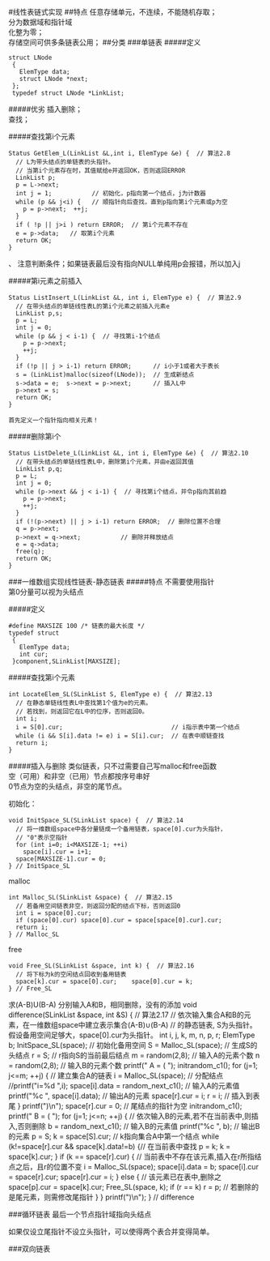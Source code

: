 #线性表链式实现
##特点
任意存储单元，不连续，不能随机存取；   
分为数据域和指针域   
化整为零；   
存储空间可供多条链表公用；
##分类
###单链表
#####定义

	struct LNode
	 {
	   ElemType data;
	   struct LNode *next;
	 };
	 typedef struct LNode *LinkList;

#####优劣
插入删除；   
查找；

#####查找第i个元素

	Status GetElem_L(LinkList &L,int i, ElemType &e) {  // 算法2.8
	  // L为带头结点的单链表的头指针。
	  // 当第i个元素存在时，其值赋给e并返回OK，否则返回ERROR
	  LinkList p;
	  p = L->next;   
	  int j = 1;           // 初始化，p指向第一个结点，j为计数器
	  while (p && j<i) {   // 顺指针向后查找，直到p指向第i个元素或p为空
	    p = p->next;  ++j;
	  }
	  if ( !p || j>i ) return ERROR;  // 第i个元素不存在
	  e = p->data;   // 取第i个元素
	  return OK;
	}
、
	注意判断条件；如果链表最后没有指向NULL单纯用p会报错，所以加入j

#####第i元素之前插入

	Status ListInsert_L(LinkList &L, int i, ElemType e) {  // 算法2.9
	  // 在带头结点的单链线性表L的第i个元素之前插入元素e
	  LinkList p,s;
	  p = L;   
	  int j = 0;
	  while (p && j < i-1) {  // 寻找第i-1个结点
	    p = p->next;
	    ++j;
	  } 
	  if (!p || j > i-1) return ERROR;      // i小于1或者大于表长
	  s = (LinkList)malloc(sizeof(LNode));  // 生成新结点
	  s->data = e;  s->next = p->next;      // 插入L中
	  p->next = s;
	  return OK;
	}

	首先定义一个指针指向相关元素！

#####删除第i个

	Status ListDelete_L(LinkList &L, int i, ElemType &e) {  // 算法2.10
	  // 在带头结点的单链线性表L中，删除第i个元素，并由e返回其值
	  LinkList p,q;
	  p = L;
	  int j = 0;
	  while (p->next && j < i-1) {  // 寻找第i个结点，并令p指向其前趋
	    p = p->next;
	    ++j;
	  }
	  if (!(p->next) || j > i-1) return ERROR;  // 删除位置不合理
	  q = p->next;
	  p->next = q->next;           // 删除并释放结点
	  e = q->data;
	  free(q);
	  return OK;
	}

###一维数组实现线性链表-静态链表
#####特点
不需要使用指针   
第0分量可以视为头结点

#####定义

	#define MAXSIZE 100 /* 链表的最大长度 */
	typedef struct
	 {
	   ElemType data;
	   int cur;
	 }component,SLinkList[MAXSIZE];

#####查找第i个元素

	int LocateElem_SL(SLinkList S, ElemType e) {  // 算法2.13
	  // 在静态单链线性表L中查找第1个值为e的元素。
	  // 若找到，则返回它在L中的位序，否则返回0。
	  int i;
	  i = S[0].cur;                              // i指示表中第一个结点
	  while (i && S[i].data != e) i = S[i].cur;  // 在表中顺链查找
	  return i;
	}

#####插入与删除
类似链表，只不过需要自己写malloc和free函数   
空（可用）和非空（已用）节点都按序号串好   
0节点为空的头结点，非空的尾节点。

初始化：

	void InitSpace_SL(SLinkList space) {  // 算法2.14
	  // 将一维数组space中各分量链成一个备用链表，space[0].cur为头指针，
	  // "0"表示空指针
	  for (int i=0; i<MAXSIZE-1; ++i)  
	    space[i].cur = i+1;
	  space[MAXSIZE-1].cur = 0;
	} // InitSpace_SL

malloc

	int Malloc_SL(SLinkList &space) {  // 算法2.15
	  // 若备用空间链表非空，则返回分配的结点下标，否则返回0
	  int i = space[0].cur;
	  if (space[0].cur) space[0].cur = space[space[0].cur].cur;
	  return i;
	} // Malloc_SL

free

	void Free_SL(SLinkList &space, int k) {  // 算法2.16
	  // 将下标为k的空闲结点回收到备用链表
	  space[k].cur = space[0].cur;    space[0].cur = k;
	} // Free_SL

求(A-B)U(B-A)
分别输入A和B，相同删除，没有的添加
	void difference(SLinkList &space, int &S) {  // 算法2.17
	  // 依次输入集合A和B的元素，在一维数组space中建立表示集合(A-B)∪(B-A)
	  // 的静态链表, S为头指针。假设备用空间足够大，space[0].cur为头指针。
	  int i, j, k, m, n, p, r;
	  ElemType b;
	  InitSpace_SL(space);          // 初始化备用空间
	  S = Malloc_SL(space);         // 生成S的头结点
	  r = S;                        // r指向S的当前最后结点
	  m = random(2,8);              // 输入A的元素个数
	  n = random(2,8);              // 输入B的元素个数
	  printf("  A = ( ");
	  initrandom_c1();
	  for (j=1; j<=m; ++j) {        // 建立集合A的链表
	    i = Malloc_SL(space);      // 分配结点
	    //printf("i=%d   ",i);
	    space[i].data = random_next_c1();   // 输入A的元素值
	    printf("%c ", space[i].data);       // 输出A的元素
	    space[r].cur = i;  r = i;  // 插入到表尾
	  }
	  printf(")\n");
	  space[r].cur = 0;             // 尾结点的指针为空
	  initrandom_c1();
	  printf("  B = ( ");
	  for (j=1; j<=n; ++j) {
	    // 依次输入B的元素,若不在当前表中,则插入,否则删除
	    b = random_next_c1();       // 输入B的元素值
	    printf("%c ", b);           // 输出B的元素
	    p = S;   k = space[S].cur;  // k指向集合A中第一个结点
	    while (k!=space[r].cur && space[k].data!=b) {// 在当前表中查找
	      p = k;    k = space[k].cur;
	    }
	    if (k == space[r].cur) {
	      // 当前表中不存在该元素,插入在r所指结点之后，且r的位置不变
	      i = Malloc_SL(space);
	      space[i].data = b;
	      space[i].cur = space[r].cur;
	      space[r].cur = i;
	    } else {                     // 该元素已在表中,删除之
	      space[p].cur = space[k].cur;
	      Free_SL(space, k);
	      if (r == k)  r = p;      // 若删除的是尾元素，则需修改尾指针
	    }
	  }
	  printf(")\n");
	} // difference

###循环链表
最后一个节点指针域指向头结点

如果仅设立尾指针不设立头指针，可以使得两个表合并变得简单。

###双向链表




































































































